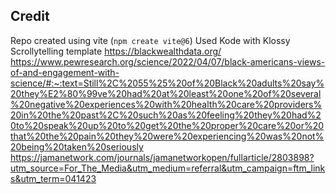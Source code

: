 ## Credit
Repo created using vite (`npm create vite@6`)
Used Kode with Klossy Scrollytelling template
https://blackwealthdata.org/
https://www.pewresearch.org/science/2022/04/07/black-americans-views-of-and-engagement-with-science/#:~:text=Still%2C%2055%25%20of%20Black%20adults%20say%20they%E2%80%99ve%20had%20at%20least%20one%20of%20several%20negative%20experiences%20with%20health%20care%20providers%20in%20the%20past%2C%20such%20as%20feeling%20they%20had%20to%20speak%20up%20to%20get%20the%20proper%20care%20or%20that%20the%20pain%20they%20were%20experiencing%20was%20not%20being%20taken%20seriously
https://jamanetwork.com/journals/jamanetworkopen/fullarticle/2803898?utm_source=For_The_Media&utm_medium=referral&utm_campaign=ftm_links&utm_term=041423
